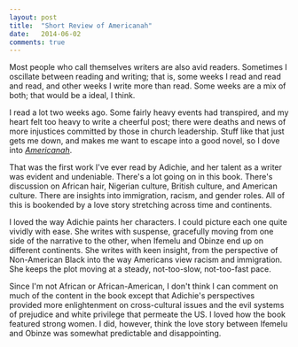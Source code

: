 ```yaml
---
layout: post
title:  "Short Review of Americanah"
date:   2014-06-02
comments: true
---
```


Most people who call themselves writers are also avid readers. Sometimes I oscillate between reading and writing; that is, some weeks I read and read and read, and other weeks I write more than read. Some weeks are a mix of both; that would be a ideal, I think.

I read a lot two weeks ago. Some fairly heavy events had transpired, and my heart felt too heavy to write a cheerful post; there were deaths and news of more injustices committed by those in church leadership. Stuff like that just gets me down, and makes me want to escape into a good novel, so I dove into [_Americanah_](http://www.amazon.com/Americanah-Chimamanda-Ngozi-Adichie/dp/0307455920/ref=sr_1_1_ha?s=books&ie=UTF8&qid=1401757221&sr=1-1&keywords=americanah).

That was the first work I've ever read by Adichie, and her talent as a writer was evident and undeniable. There's a lot going on in this book. There's discussion on African hair, Nigerian culture, British culture, and American culture. There are insights into immigration, racism, and gender roles. All of this is bookended by a love story stretching across time and continents.

I loved the way Adichie paints her characters. I could picture each one quite vividly with ease. She writes with suspense, gracefully moving from one side of the narrative to the other, when Ifemelu and Obinze end up on different continents. She writes with keen insight, from the perspective of Non-American Black into the way Americans view racism and immigration. She keeps the plot moving at a steady, not-too-slow, not-too-fast pace.

Since I'm not African or African-American, I don't think I can comment on much of the content in the book except that Adichie's perspectives provided more enlightenment on cross-cultural issues and the evil systems of prejudice and white privilege that permeate the US. I loved how the book featured strong women. I did, however, think the love story between Ifemelu and Obinze was somewhat predictable and disappointing.
